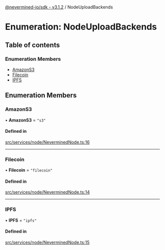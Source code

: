 [@nevermined-io/sdk - v3.1.2](../code-reference.md) / NodeUploadBackends

# Enumeration: NodeUploadBackends

## Table of contents

### Enumeration Members

- [AmazonS3](NodeUploadBackends.md#amazons3)
- [Filecoin](NodeUploadBackends.md#filecoin)
- [IPFS](NodeUploadBackends.md#ipfs)

## Enumeration Members

### AmazonS3

• **AmazonS3** = `"s3"`

#### Defined in

[src/services/node/NeverminedNode.ts:16](https://github.com/nevermined-io/sdk-js/blob/6b4486ecca78fa881cb604506453077da39efd8e/src/services/node/NeverminedNode.ts#L16)

---

### Filecoin

• **Filecoin** = `"filecoin"`

#### Defined in

[src/services/node/NeverminedNode.ts:14](https://github.com/nevermined-io/sdk-js/blob/6b4486ecca78fa881cb604506453077da39efd8e/src/services/node/NeverminedNode.ts#L14)

---

### IPFS

• **IPFS** = `"ipfs"`

#### Defined in

[src/services/node/NeverminedNode.ts:15](https://github.com/nevermined-io/sdk-js/blob/6b4486ecca78fa881cb604506453077da39efd8e/src/services/node/NeverminedNode.ts#L15)
